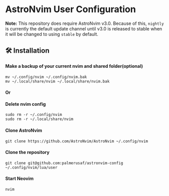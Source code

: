 # AstroNvim User Configuration

**Note:** This repository does require AstroNvim v3.0. Because of this, `nightly` is currently the default update channel until v3.0 is released to stable when it will be changed to using `stable` by default.

## 🛠️ Installation

#### Make a backup of your current nvim and shared folder(optional)

```shell
mv ~/.config/nvim ~/.config/nvim.bak
mv ~/.local/share/nvim ~/.local/share/nvim.bak
```

#### Or

#### Delete nvim config

```shell
sudo rm -r ~/.config/nvim
sudo rm -r ~/.local/share/nvim
```

#### Clone AstroNvim

```shell
git clone https://github.com/AstroNvim/AstroNvim ~/.config/nvim
```

#### Clone the repository

```shell
git clone git@github.com:palmerusaf/astronvim-config ~/.config/nvim/lua/user
```

#### Start Neovim

```shell
nvim
```
